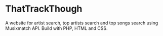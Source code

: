 # ThatTrackThough
A website for artist search, top artists search and top songs search using Musixmatch API. Build with PHP, HTML and CSS.

